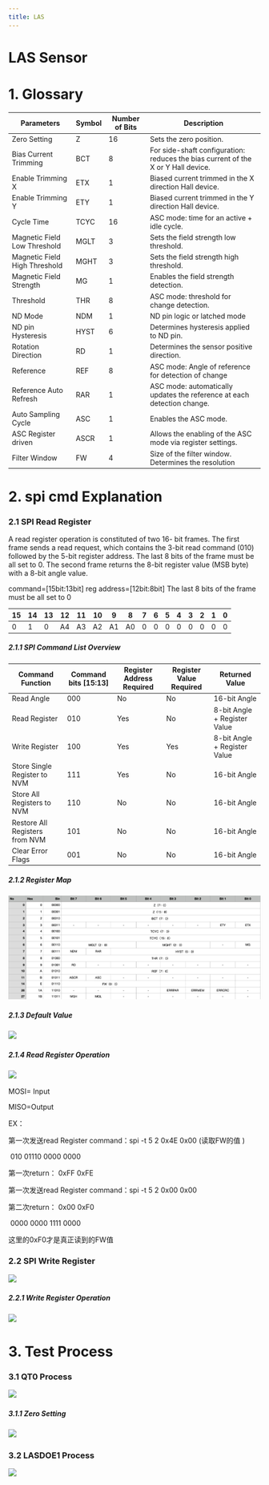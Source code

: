 ```yaml
---
title: LAS
---
```


# LAS Sensor

# 1. Glossary



| Parameters                    | Symbol | Number of Bits | Description                                                  |
| ----------------------------- | ------ | -------------- | ------------------------------------------------------------ |
| Zero Setting                  | Z      | 16             | Sets the zero position.                                      |
| Bias Current Trimming         | BCT    | 8              | For side-shaft configuration: reduces the bias current of the X or Y Hall device. |
| Enable Trimming X             | ETX    | 1              | Biased current trimmed in the X direction Hall device.       |
| Enable Trimming Y             | ETY    | 1              | Biased current trimmed in the Y direction Hall device.       |
| Cycle Time                    | TCYC   | 16             | ASC mode: time for an active + idle cycle.                   |
| Magnetic Field Low Threshold  | MGLT   | 3              | Sets the field strength low threshold.                       |
| Magnetic Field High Threshold | MGHT   | 3              | Sets the field strength high threshold.                      |
| Magnetic Field Strength       | MG     | 1              | Enables the field strength detection.                        |
| Threshold                     | THR    | 8              | ASC mode: threshold for change detection.                    |
| ND Mode                       | NDM    | 1              | ND pin logic or latched mode                                 |
| ND pin Hysteresis             | HYST   | 6              | Determines hysteresis applied to ND pin.                     |
| Rotation Direction            | RD     | 1              | Determines the sensor positive direction.                    |
| Reference                     | REF    | 8              | ASC mode: Angle of reference for detection of change         |
| Reference Auto Refresh        | RAR    | 1              | ASC mode: automatically updates the reference at each detection change. |
| Auto Sampling Cycle           | ASC    | 1              | Enables the ASC mode.                                        |
| ASC Register driven           | ASCR   | 1              | Allows the enabling of the ASC mode via register settings.   |
| Filter Window                 | FW     | 4              | Size of the filter window. Determines the resolution         |



# 2. spi cmd Explanation

### 2.1 SPI Read Register

A read register operation is constituted of two 16- bit frames. The first frame sends a read request, which contains the 3-bit read command (010) followed by the 5-bit register address. The last 8 bits of the frame must be all set to 0. The second frame returns the 8-bit register value (MSB byte) with a 8-bit angle value.



command=[15bit:13bit]       reg address=[12bit:8bit]                The last 8 bits of the frame must be all set to 0

| 15   | 14   | 13   | 12   | 11   | 10   | 9    | 8    | 7    | 6    | 5    | 4    | 3    | 2    | 1    | 0    |
| ---- | ---- | ---- | ---- | ---- | ---- | ---- | ---- | ---- | ---- | ---- | ---- | ---- | ---- | ---- | ---- |
| 0    | 1    | 0    | A4   | A3   | A2   | A1   | A0   | 0    | 0    | 0    | 0    | 0    | 0    | 0    | 0    |





##### 2.1.1 SPI Command List Overview

| Command Function               | Command bits [15:13] | Register Address Required | Register Value Required | Returned Value               |
| ------------------------------ | -------------------- | ------------------------- | ----------------------- | ---------------------------- |
| Read Angle                     | 000                  | No                        | No                      | 16-bit Angle                 |
| Read Register                  | 010                  | Yes                       | No                      | 8-bit Angle + Register Value |
| Write Register                 | 100                  | Yes                       | Yes                     | 8-bit Angle + Register Value |
| Store Single Register to NVM   | 111                  | Yes                       | No                      | 16-bit Angle                 |
| Store All Registers to NVM     | 110                  | No                        | No                      | 16-bit Angle                 |
| Restore All Registers from NVM | 101                  | No                        | No                      | 16-bit Angle                 |
| Clear Error Flags              | 001                  | No                        | No                      | 16-bit Angle                 |



##### 2.1.2 Register Map

![](LAS/LASIMG/Register_Map.png )



##### 2.1.3 Default Value

![](./LASIMG/Default_Value.png)



##### 2.1.4 Read Register Operation 

![](./LASIMG/Read_Register_Operation.png)

MOSI= Input

MISO=Output

EX：

第一次发送read Register command：spi -t 5 2 0x4E 0x00        (读取FW的值 )

​																	010  01110    0000 0000

第一次return： 0xFF 0xFE

第一次发送read Register command：spi -t 5 2 0x00 0x00

第二次return： 0x00 0xF0    

​							0000 0000    1111 0000

这里的0xF0才是真正读到的FW值



### 2.2 SPI Write Register



![](./LASIMG/Write_Register_Operation.png)

##### 2.2.1 Write Register Operation 

![](LAS.assets/Write_Register.png)

# 3. Test Process

### 3.1 QT0 Process

![](LAS.assets/QT0_Process.png)

##### 3.1.1 Zero Setting 

![](LAS.assets/ZeroSetting.png)

### 3.2 LASDOE1 Process

![](LAS.assets/LASDOE1_Process.png)

